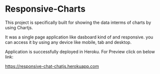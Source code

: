 # Responsive-Charts

This project is specifically built for showing the data interms of charts by using Chartjs.

It was a single page application like dasboard kind of and responsive. you can access it by using any device like mobile, tab and desktop.

Application is successfully deployed in Heroku. For Preview click on below link:

https://responsive-chat-chatjs.herokuapp.com
